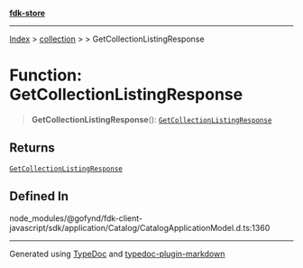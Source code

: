 [**fdk-store**](../../../README.md)
***

[Index](../../../API.md) > [collection](../../README.md) > [<internal>](../README.md) > GetCollectionListingResponse

# Function: GetCollectionListingResponse

> **GetCollectionListingResponse**(): [`GetCollectionListingResponse`](../type-aliases/type-alias.GetCollectionListingResponse.md)

## Returns

[`GetCollectionListingResponse`](../type-aliases/type-alias.GetCollectionListingResponse.md)

## Defined In

node\_modules/@gofynd/fdk-client-javascript/sdk/application/Catalog/CatalogApplicationModel.d.ts:1360

***
Generated using [TypeDoc](https://typedoc.org/) and [typedoc-plugin-markdown](https://www.npmjs.com/package/typedoc-plugin-markdown)
